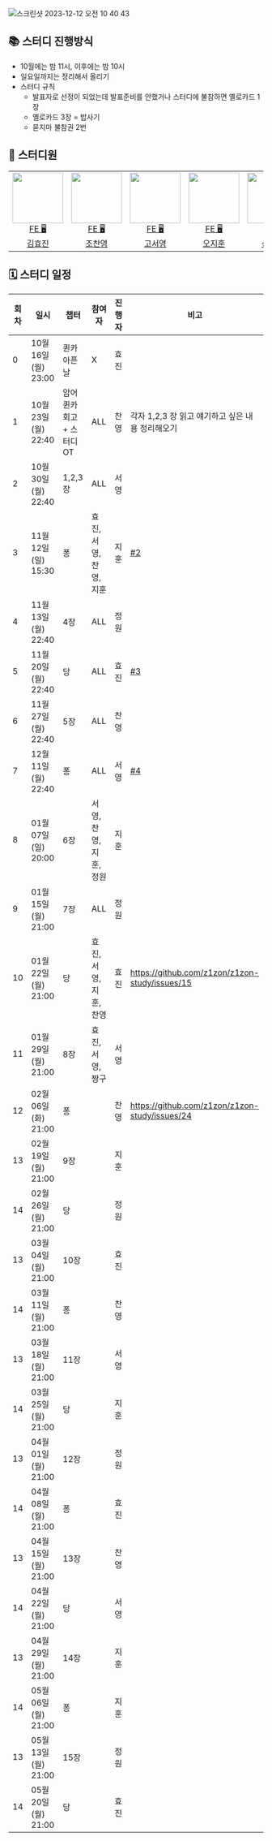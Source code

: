 
![스크린샷 2023-12-12 오전 10 40 43](https://github.com/z1zon/z1zon-study/assets/52775389/b43623b6-b3ba-4641-a65d-38b27f3c8f82)

## 📚 스터디 진행방식

- 10월에는 밤 11시, 이후에는 밤 10시
- 일요일까지는 정리해서 올리기
- 스터디 규칙
    - 발표자로 선정이 되었는데 발표준비를 안했거나 스터디에 불참하면 옐로카드 1장
    - 옐로카드 3장 = 밥사기
    - 묻지마 불참권 2번

## 🐥 스터디원

<table>

<tr>
  <td align=center>
  <a href="https://github.com/hy57in">
  <img src="https://avatars.githubusercontent.com/u/60775453?v=4" width="100px" />
  <br/>
  FE 🖥
  <br/>
  김효진
  </a>
  </td>

  <td align=center>
  <a href="https://github.com/cyjo9603">
  <img src="https://avatars.githubusercontent.com/u/49899406?v=4" width="100px" />
  <br/>
  FE 🖥
  <br/>
  조찬영
  </a>
  </td>

  <td align=center>
  <a href="https://github.com/syoung125">
  <img src="https://avatars.githubusercontent.com/u/39763891?v=4" width="100px"  />
  <br/>
  FE 🖥
  <br/>
  고서영
  </a>
  </td>

  <td align=center>
  <a href="https://github.com/hoo00nn">
  <img src="https://avatars.githubusercontent.com/u/52775389?v=4" width="100px"  />
  <br/>
  FE 🖥
  <br/>
  오지훈
  </a>
  </td>

  <td align=center>
  <a href="https://github.com/newgardener">
  <img src="https://avatars.githubusercontent.com/u/30281850?v=4" width="100px"  />
  <br/>
  FE 🖥
  <br/>
  신정원
  </a>
  </td>

  </tr>

</table>

## 🗓 스터디 일정

| 회차 | 일시                | 챕터               | 참여자 | 진행자 | 비고                             |
|---|-------------------|------------------|--|-----|--------------------------------|
| 0 | 10월 16일 (월) 23:00 | 퀸카 아픈날           | X | 효진  |                                |
| 1 | 10월 23일 (월) 22:40 | 암어퀸카 회고 + 스터디 OT | ALL | 찬영  | 각자 1,2,3 장 읽고 얘기하고 싶은 내용 정리해오기 |
| 2 | 10월 30일 (월) 22:40 | 1,2,3 장          | ALL | 서영  |                                |
| 3 | 11월 12일 (일) 15:30 | 퐁                | 효진,서영,찬영,지훈 | 지훈  | [#2](https://github.com/z1zon/z1zon-study/issues/2)           |
| 4 | 11월 13일 (월) 22:40 | 4장               | ALL | 정원 |                                |
| 5 | 11월 20일 (월) 22:40 | 당                | ALL | 효진 | [#3](https://github.com/z1zon/z1zon-study/issues/3)                               |
| 6 | 11월 27일 (월) 22:40 | 5장               | ALL | 찬영 |                                |
| 7 | 12월 11일 (월) 22:40 | 퐁                | ALL | 서영 | [#4](https://github.com/z1zon/z1zon-study/issues/4)                               |
| 8 | 01월 07일 (일) 20:00 | 6장               | 서영,찬영,지훈,정원 | 지훈 |                                |
| 9 | 01월 15일 (월) 21:00 | 7장                | ALL | 정원 |                                |
| 10 | 01월 22일 (월) 21:00 | 당               | 효진,서영,지훈,찬영  | 효진 | https://github.com/z1zon/z1zon-study/issues/15                               | 효진,서영,찬영,지훈
| 11 | 01월 29일 (월) 21:00 | 8장                | 효진,서영,짱구  | 서영 |                                |
| 12 | 02월 06일 (화) 21:00 | 퐁                |  | 찬영 | https://github.com/z1zon/z1zon-study/issues/24                               |
| 13 | 02월 19일 (월) 21:00 | 9장                |  | 지훈 |                                ||
| 14 | 02월 26일 (월) 21:00 | 당                 |  | 정원 |                                ||
| 13 | 03월 04일 (월) 21:00 | 10장                |  | 효진 |                                ||
| 14 | 03월 11일 (월) 21:00 | 퐁                 |  | 찬영 |                                ||
| 13 | 03월 18일 (월) 21:00 | 11장                |  | 서영 |                                ||
| 14 | 03월 25일 (월) 21:00 | 당                 |  | 지훈 |                                ||
| 13 | 04월 01일 (월) 21:00 | 12장                |  | 정원 |                                ||
| 14 | 04월 08일 (월) 21:00 | 퐁                 |  | 효진 |                                ||
| 13 | 04월 15일 (월) 21:00 | 13장                |  | 찬영 |                                ||
| 14 | 04월 22일 (월) 21:00 | 당                 |  | 서영 |                                ||
| 13 | 04월 29일 (월) 21:00 | 14장                |  | 지훈 |                                ||
| 14 | 05월 06일 (월) 21:00 | 퐁                 |  | 지훈 |                                ||
| 13 | 05월 13일 (월) 21:00 | 15장                |  | 정원 |                                ||
| 14 | 05월 20일 (월) 21:00 | 당                 |  | 효진 |                                ||

